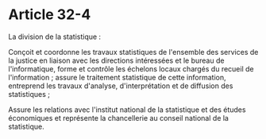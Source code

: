 # Article 32-4

La division de la statistique :

Conçoit et coordonne les travaux statistiques de l'ensemble des services de la justice en liaison avec les directions intéressées et le bureau de l'informatique, forme et contrôle les échelons locaux chargés du recueil de l'information ; assure le traitement statistique de cette information, entreprend les travaux d'analyse, d'interprétation et de diffusion des statistiques ;

Assure les relations avec l'institut national de la statistique et des études économiques et représente la chancellerie au conseil national de la statistique.
